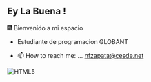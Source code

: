 ## Ey La Buena !
🎆 Bienvenido a mi espacio
* Estudiante de programacion GLOBANT

- 📫 How to reach me: ... nfzapata@cesde.net

![HTML5](https://img.shields.io/badge/html5-%23E34F26.svg?style=for-the-badge&logo=html5&logoColor=white)
